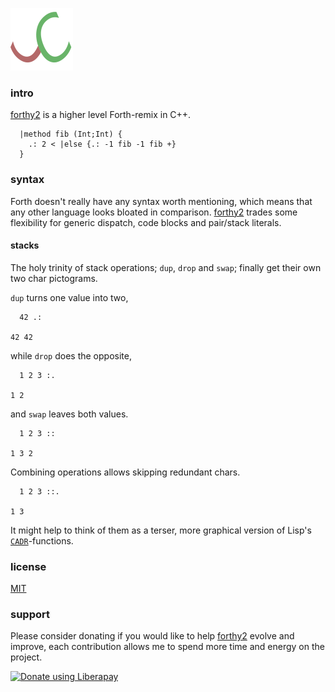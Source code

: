 ![Logo](logo.png)

### intro
[forthy2](https://github.com/codr7/forthy2) is a higher level Forth-remix in C++.

```
  |method fib (Int;Int) {
    .: 2 < |else {.: -1 fib -1 fib +}
  }
```

### syntax
Forth doesn't really have any syntax worth mentioning, which means that any other language looks bloated in comparison. [forthy2](https://github.com/codr7/forthy2) trades some flexibility for generic dispatch, code blocks and pair/stack literals.

#### stacks
The holy trinity of stack operations; `dup`, `drop` and `swap`; finally get their own two char pictograms.

`dup` turns one value into two,

```
  42 .:
  
42 42
```

while `drop` does the opposite,

```
  1 2 3 :.
  
1 2
```

and `swap` leaves both values.

```
  1 2 3 ::
  
1 3 2
```

Combining operations allows skipping redundant chars.

```
  1 2 3 ::.
  
1 3
```

It might help to think of them as a terser, more graphical version of Lisp's [`CADR`](http://www.lispworks.com/documentation/HyperSpec/Front/X_Mast_C.htm)-functions.

### license
[MIT](https://github.com/codr7/forthy2/blob/master/LICENSE.txt)

### support
Please consider donating if you would like to help [forthy2](https://github.com/codr7/forthy2) evolve and improve, each contribution allows me to spend more time and energy on the project.

<a href="https://liberapay.com/codr7/donate"><img alt="Donate using Liberapay" src="https://liberapay.com/assets/widgets/donate.svg"></a>